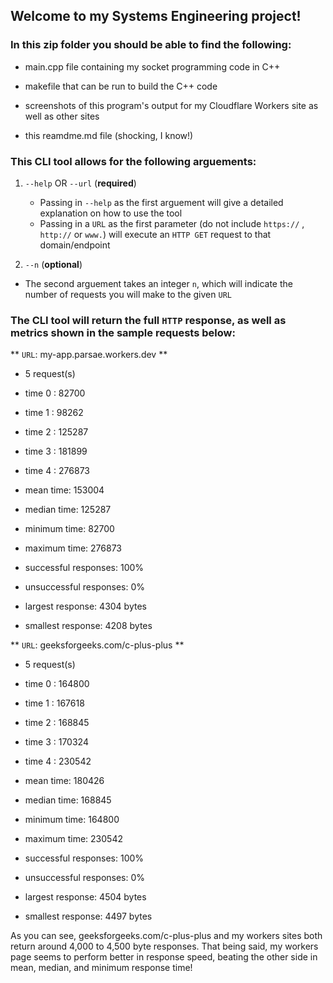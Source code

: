 ## Welcome to my Systems Engineering project!

### In this zip folder you should be able to find the following:

- main.cpp file containing my socket programming code in C++

- makefile that can be run to build the C++ code

- screenshots of this program's output for my Cloudflare Workers site as well as other sites

- this reamdme.md file (shocking, I know!)

### This CLI tool allows for the following arguements:

1.  `--help` OR `--url` (**required**)

    - Passing in `--help` as the first arguement will give a detailed explanation on how to use the tool
    - Passing in a `URL` as the first parameter (do not include `https://` , `http://` or `www.`) will execute an `HTTP GET` request to that domain/endpoint

2.  `--n` (**optional**)

- The second arguement takes an integer `n`, which will indicate the number of requests you will make to the given `URL`

### The CLI tool will return the full `HTTP` response, as well as metrics shown in the sample requests below:

** `URL`: my-app.parsae.workers.dev **

- 5 request(s)

- time 0 : 82700

- time 1 : 98262

- time 2 : 125287

- time 3 : 181899

- time 4 : 276873

- mean time: 153004

- median time: 125287

- minimum time: 82700

- maximum time: 276873

- successful responses: 100%

- unsuccessful responses: 0%

- largest response: 4304 bytes

- smallest response: 4208 bytes

** `URL`: geeksforgeeks.com/c-plus-plus **

- 5 request(s)

- time 0 : 164800

- time 1 : 167618

- time 2 : 168845

- time 3 : 170324

- time 4 : 230542

- mean time: 180426

- median time: 168845

- minimum time: 164800

- maximum time: 230542

- successful responses: 100%

- unsuccessful responses: 0%

- largest response: 4504 bytes

- smallest response: 4497 bytes


As you can see, geeksforgeeks.com/c-plus-plus and my workers sites both return around 4,000 to 4,500 byte responses. That being said, my workers page seems to perform better in response speed, beating the other side in mean, median, and minimum response time!

